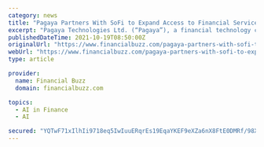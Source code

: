 ```yaml
---
category: news
title: "Pagaya Partners With SoFi to Expand Access to Financial Services and Create Opportunities for Customers"
excerpt: "Pagaya Technologies Ltd. (“Pagaya”), a financial technology company that enables financial institutions to expand access to more customers through its artificial intelligence network, today announced its new partnership with SoFi,"
publishedDateTime: 2021-10-19T08:50:00Z
originalUrl: "https://www.financialbuzz.com/pagaya-partners-with-sofi-to-expand-access-to-financial-services-and-create-opportunities-for-customers/"
webUrl: "https://www.financialbuzz.com/pagaya-partners-with-sofi-to-expand-access-to-financial-services-and-create-opportunities-for-customers/"
type: article

provider:
  name: Financial Buzz
  domain: financialbuzz.com

topics:
  - AI in Finance
  - AI

secured: "YQTwF71xIlhIi9718eq5IwIuuERqrEs19EqaYKEF9eXZa6nX8FtE0DMRf/98XhEU6gF3h+eKEEbvEIKRVwnHHv1JaxwXOZWejz09bqizjZe/nEEs/U+ZpxWiECoW27GwLh02YrwRX5zdRPnxd4mOXYdW5d3EEFVQzMRqlk4RcnKA6FNYaa71Zbu3EYP6ZqxbPN9s0jQZOcILWEUcl0jJ8NXf35mkhRQvQjP8nOGjEqczGCZhpmilai5wAksXSUDi4w+zKg/Mo6TYz29mRVJjpWTcanVu1IbrnbJTYAQNAVt/mIAPpIMipFLWw2AT3cKYbN46bw5GcsN6oSJ4oGCIJrQijCu3cnE5goazOmXAh9s=;DdBjIKfZMQs6uf+qVgVZEg=="
---
```


